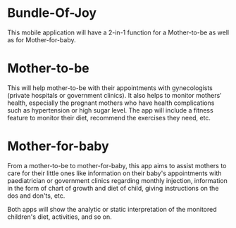# Bundle-Of-Joy
This mobile application will have a 2-in-1 function for a Mother-to-be as well as for Mother-for-baby.

# Mother-to-be
This will help mother-to-be with their appointments with gynecologists (private hospitals or government clinics). It also helps to monitor mothers' health, especially the pregnant mothers who have health complications such as hypertension or high sugar level. The app will include a fitness feature to monitor their diet, recommend the exercises they need, etc.

# Mother-for-baby
From a mother-to-be to mother-for-baby, this app aims to assist mothers to care for their little ones like information on their baby's appointments with paediatrician or government clinics regarding monthly injection, information in the form of chart of growth and diet of child, giving instructions on the dos and don'ts, etc.

Both apps will show the analytic or static interpretation of the monitored children's diet, activities, and so on.
